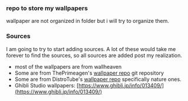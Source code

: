 ### repo to store my wallpapers

wallpaper are not organized in folder but i will try to organize them.

### Sources
I am going to try to start adding sources.  A lot of these would take me
forever to find the sources, so all sources are added post my realization.


- most of the wallpapers are from wallheaven
- Some are from ThePrimeagen's [wallpaper repo](https://github.com/ThePrimeagen/anime) git repository
- Some are from DistroTube's [wallpaper repo](https://gitlab.com/dwt1/wallpapers) specifically nature ones.
- Ghibli Studio wallpapers: [https://www.ghibli.jp/info/013409/](https://www.ghibli.jp/info/013409/)

